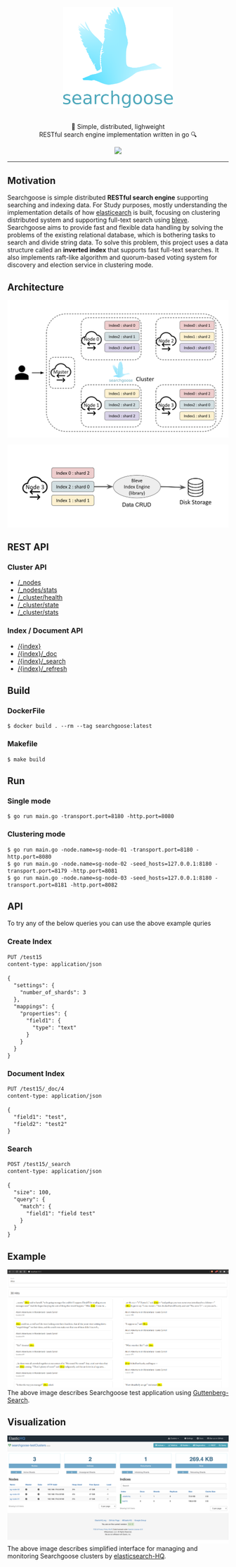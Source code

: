 <div align="center">
  <br/>
  <img src="./docs/images/logo-words.png" width="250"/>
  <br/>
  <br/>
  <p>
    🦢 Simple, distributed, lighweight<br>
    RESTful search engine implementation written in go 🔍
  </p>
  <p>
    <a href="https://github.com/actumn/searchgoose/blob/master/LICENSE">
      <img src="https://img.shields.io/badge/license-MIT-blue.svg"/>
    </a>
  </p>
</div>

---
## Motivation
Searchgoose is simple distributed **RESTful search engine** supporting  searching and indexing data. For Study purposes, mostly understanding the implementation details of how [elasticearch](https://github.com/elastic/elasticsearch) is built, focusing on clustering distributed system and supporting full-text search using [bleve](https://github.com/blevesearch/bleve). Searchgoose aims to provide fast and flexible data handling by solving the problems of the existing relational database, which is bothering tasks to search and divide string data. To solve this problem, this project uses a data structure called an **inverted index** that supports fast full-text searches. It also implements raft-like algorithm and quorum-based voting system for discovery and election service in clustering mode.

## Architecture
![alt text](./docs/images/architecture01.png)

![alt text](./docs/images/architecture02.png)

## REST API
### Cluster API
- [/_nodes](https://www.elastic.co/guide/en/elasticsearch/reference/current/cluster-nodes-info.html)
- [/_nodes/stats](https://www.elastic.co/guide/en/elasticsearch/reference/current/cluster-nodes-stats.html)
- [/_cluster/health](https://www.elastic.co/guide/en/elasticsearch/reference/current/cluster-health.html)
- [/_cluster/state](https://www.elastic.co/guide/en/elasticsearch/reference/current/cluster-state.html)
- [/_cluster/stats](https://www.elastic.co/guide/en/elasticsearch/reference/current/cluster-stats.html)

### Index / Document API
- [/{index}](https://www.elastic.co/guide/en/elasticsearch/reference/current/indices-get-index.html)
- [/{index}/_doc](https://www.elastic.co/guide/en/elasticsearch/reference/current/docs-get.html)
- [/{index}/_search](https://www.elastic.co/guide/en/elasticsearch/reference/current/search-search.html)
- [/{index}/_refresh](https://www.elastic.co/guide/en/elasticsearch/reference/current/indices-refresh.html)

## Build 
### DockerFile
```shell script
$ docker build . --rm --tag searchgoose:latest
```

### Makefile
```shell script
$ make build
```

## Run
### Single mode
```shell script
$ go run main.go -transport.port=8180 -http.port=8080
```
### Clustering mode
```shell script
$ go run main.go -node.name=sg-node-01 -transport.port=8180 -http.port=8080
$ go run main.go -node.name=sg-node-02 -seed_hosts=127.0.0.1:8180 -transport.port=8179 -http.port=8081
$ go run main.go -node.name=sg-node-03 -seed_hosts=127.0.0.1:8180 -transport.port=8181 -http.port=8082
```


## API
To try any of the below queries you can use the above example quries

### Create Index

```
PUT /test15
content-type: application/json

{
  "settings": {
    "number_of_shards": 3
  },
  "mappings": {
    "properties": {
      "field1": {
        "type": "text"
      }
    }
  }
}
```

### Document Index
```
PUT /test15/_doc/4
content-type: application/json

{
  "field1": "test",
  "field2": "test2"
}
```

### Search
```
POST /test15/_search
content-type: application/json

{
  "size": 100,
  "query": {
    "match": {
      "field1": "field test"
    } 
  }
}
```

## Example
![alt text](./docs/images/example.png)
The above image describes Searchgoose test application using [Guttenberg-Search](https://github.com/triestpa/Guttenberg-Search). 

## Visualization
![alt text](./docs/images/elastic-hq.png)
The above image describes simplified interface for managing and monitoring Searchgoose clusters by [elasticsearch-HQ](https://github.com/ElasticHQ/elasticsearch-HQ). 
